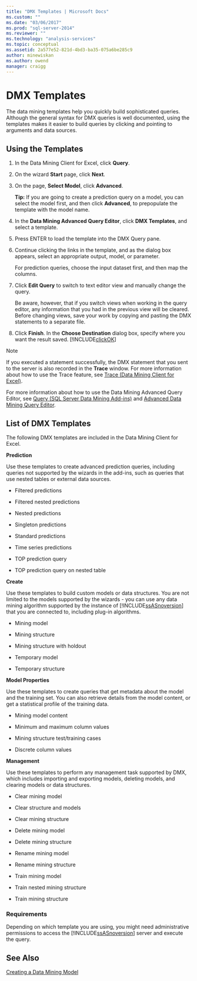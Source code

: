 ```yaml
---
title: "DMX Templates | Microsoft Docs"
ms.custom: ""
ms.date: "03/06/2017"
ms.prod: "sql-server-2014"
ms.reviewer: ""
ms.technology: "analysis-services"
ms.topic: conceptual
ms.assetid: 2a577e52-821d-4bd3-ba35-075a6be285c9
author: minewiskan
ms.author: owend
manager: craigg
---
```

# DMX Templates
  The data mining templates help you quickly build sophisticated queries. Although the general syntax for DMX queries is well documented, using the templates makes it easier to build queries by clicking and pointing to arguments and data sources.  
  
## Using the Templates  
  
1.  In the Data Mining Client for Excel, click **Query**.  
  
2.  On the wizard **Start** page, click **Next**.  
  
3.  On the page, **Select Model**, click **Advanced**.  
  
     **Tip:** If you are going to create a prediction query on a model, you can select the model first, and then click **Advanced**, to prepopulate the template with the model name.  
  
4.  In the **Data Mining Advanced Query Editor**, click **DMX Templates**, and select a template.  
  
5.  Press ENTER to load the template into the DMX Query pane.  
  
6.  Continue clicking the links in the template, and as the dialog box appears, select an appropriate output, model, or parameter.  
  
     For prediction queries, choose the input dataset first, and then map the columns.  
  
7.  Click **Edit Query** to switch to text editor view and manually change the query.  
  
     Be aware, however, that if you switch views when working in the query editor, any information that you had in the previous view will be cleared. Before changing views, save your work by copying and pasting the DMX statements to a separate file.  
  
8.  Click **Finish**. In the **Choose Destination** dialog  box, specify where you want the result saved. [!INCLUDE[clickOK](../includes/clickok-md.md)]  
  
> [!NOTE]  
>  If you executed a statement successfully, the DMX statement that you sent to the server is also recorded in the **Trace** window. For more information about how to use the Trace feature, see [Trace &#40;Data Mining Client for Excel&#41;](trace-data-mining-client-for-excel.md).  
  
 For more information about how to use the Data Mining Advanced Query Editor, see [Query &#40;SQL Server Data Mining Add-ins&#41;](query-sql-server-data-mining-add-ins.md) and [Advanced Data Mining Query Editor](advanced-data-mining-query-editor.md).  
  
## List of DMX Templates  
 The following DMX templates are included in the Data Mining Client for Excel.  
  
 **Prediction**  
  
 Use these templates to create advanced prediction queries, including queries not supported by the wizards in the add-ins, such as queries that use nested tables or external data sources.  
  
-   Filtered predictions  
  
-   Filtered nested predictions  
  
-   Nested predictions  
  
-   Singleton predictions  
  
-   Standard predictions  
  
-   Time series predictions  
  
-   TOP prediction query  
  
-   TOP prediction query on nested table  
  
 **Create**  
  
 Use these templates to build custom models or data structures. You are not limited to the models supported by the wizards - you can use any data mining algorithm supported by the instance of [!INCLUDE[ssASnoversion](../includes/ssasnoversion-md.md)] that you are connected to, including plug-in algorithms.  
  
-   Mining model  
  
-   Mining structure  
  
-   Mining structure with holdout  
  
-   Temporary model  
  
-   Temporary structure  
  
 **Model Properties**  
  
 Use these templates to create queries that get metadata about the model and the training set. You can also retrieve details from the model content, or get a statistical profile of the training data.  
  
-   Mining model content  
  
-   Minimum and maximum column values  
  
-   Mining structure test/training cases  
  
-   Discrete column values  
  
 **Management**  
  
 Use these templates to perform any management task supported by DMX, which includes importing and exporting models, deleting models, and clearing models or data structures.  
  
-   Clear mining model  
  
-   Clear structure and models  
  
-   Clear mining structure  
  
-   Delete mining model  
  
-   Delete mining structure  
  
-   Rename mining model  
  
-   Rename mining structure  
  
-   Train mining model  
  
-   Train nested mining structure  
  
-   Train mining structure  
  
### Requirements  
 Depending on which template you are using, you might need administrative permissions to access the [!INCLUDE[ssASnoversion](../includes/ssasnoversion-md.md)] server and execute the query.  
  
## See Also  
 [Creating a Data Mining Model](creating-a-data-mining-model.md)  
  
  
